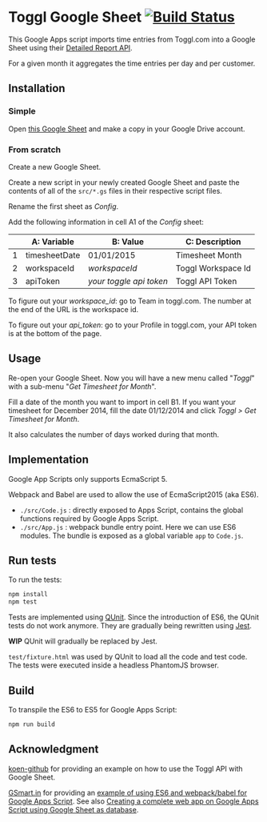 # Toggl Google Sheet [![Build Status](https://travis-ci.org/thinkinglabs/toggl-google-sheet.svg?branch=master)](https://travis-ci.org/thinkinglabs/toggl-google-sheet)

This Google Apps script imports time entries from Toggl.com into a Google Sheet using their [Detailed Report API](https://github.com/toggl/toggl_api_docs/blob/master/reports/detailed.md).

For a given month it aggregates the time entries per day and per customer.

## Installation

### Simple

Open [this Google Sheet](https://docs.google.com/spreadsheets/d/1rXMdRwkMCeC2kq0yEMb54Y8SU2DUk-TFOJ0gxgBugEk/edit?usp=sharing) and make a copy in your Google Drive account.

### From scratch

Create a new Google Sheet.

Create a new script in your newly created Google Sheet and paste the contents of all of the `src/*.gs` files in their respective script files.

Rename the first sheet as _Config_.

Add the following information in cell A1 of the _Config_ sheet:

| |A: Variable   |B: Value                 | C: Description     |
|-|--------------|-------------------------|--------------------|
|1|timesheetDate | 01/01/2015              | Timesheet Month    |
|2|workspaceId   | _workspaceId_           | Toggl Workspace Id |
|3|apiToken      | _your toggle api token_ | Toggl API Token    |

To figure out your *workspace_id*: go to Team in toggl.com. The number at the end of the URL is the workspace id.

To figure out your *api_token*: go to your Profile in toggl.com, your API token is at the bottom of the page.

## Usage

Re-open your Google Sheet. Now you will have a new menu called "*Toggl*" with a sub-menu "*Get Timesheet for Month*". 

Fill a date of the month you want to import in cell B1. If you want your timesheet for December 2014, fill the date 01/12/2014 and click *Toggl > Get Timesheet for Month*.

It also calculates the number of days worked during that month.

## Implementation

Google App Scripts only supports EcmaScript 5.

Webpack and Babel are used to allow the use of EcmaScript2015 (aka ES6).

- `./src/Code.js` : directly exposed to Apps Script, contains the global functions required
  by Google Apps Script.
- `./src/App.js` : webpack bundle entry point. Here we can use ES6 modules. The bundle is
  exposed as a global variable `app` to `Code.js`.

## Run tests

To run the tests:

```bash
npm install
npm test
```

Tests are implemented using [QUnit](https://qunitjs.com/). Since the introduction of ES6, the QUnit
tests do not work anymore. They are gradually being rewritten using [Jest](https://jestjs.io/en/).

**WIP** QUnit will gradually be replaced by Jest.

`test/fixture.html` was used by QUnit to load all the code and test code. The tests were executed inside a headless PhantomJS browser.

## Build

To transpile the ES6 to ES5 for Google Apps Script:

```bash
npm run build
```

## Acknowledgment

[koen-github](https://github.com/koen-github) for providing an example on how to use the Toggl API with Google Sheet.

[GSmart.in](https://github.com/gsmart-in) for providing an [example of using ES6 and webpack/babel for Google Apps Script](https://github.com/gsmart-in/AppsCurryStep2). See also [Creating a complete web app on Google Apps Script using Google Sheet as database](https://dev.to/prasanthmj/creating-a-complete-web-app-on-google-apps-script-using-google-sheet-as-database-26o8).
